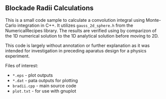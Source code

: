 ## Blockade Radii Calculations

This is a small code sample to calculate a convolution integral using Monte-Carlo integration in C++. It utilizes `gauss_2d_sphere.h` from the NumericalRecipes library. The results are verified using by comparizon of the 1D numerical solution to the 1D analytical solution before moving to 2D. 

This code is largely without annotation or further explanation as it was intended for investigation in preceding aparatus design for a physics experiment.


Files of interest:
 * `*.eps` - plot outputs
 * `*.dat` - pata outputs for plotting
 * `bradii.cpp` - main source code
 * `plot.txt` - for use with gnuplot
